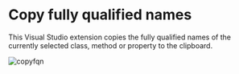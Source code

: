 # Copy fully qualified names

This Visual Studio extension copies the fully qualified names of the currently selected class, method or property to the clipboard.

![copyfqn](https://user-images.githubusercontent.com/8058487/142241171-7eac0647-f4a0-4f6f-bb07-808232589f21.gif)
